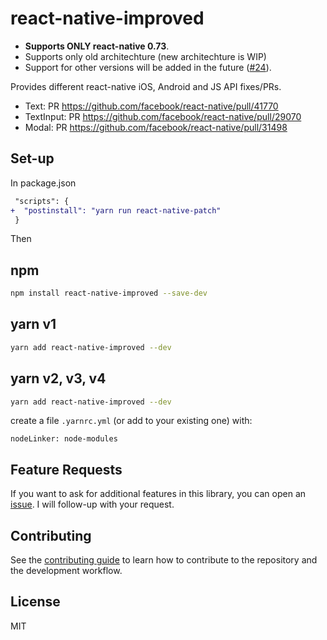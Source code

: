 # react-native-improved


- **Supports ONLY react-native 0.73**.
- Supports only old architechture (new architechture is WIP)
- Support for other versions will be added in the future ([#24](https://github.com/fabOnReact/react-native-improved/issues/24)).

Provides different react-native iOS, Android and JS API fixes/PRs.

- Text: PR https://github.com/facebook/react-native/pull/41770
- TextInput: PR https://github.com/facebook/react-native/pull/29070
- Modal: PR https://github.com/facebook/react-native/pull/31498

## Set-up

In package.json

```diff
 "scripts": {
+  "postinstall": "yarn run react-native-patch"
 }
```

Then

## npm

```sh
npm install react-native-improved --save-dev
```

## yarn v1

```sh
yarn add react-native-improved --dev
```

## yarn v2, v3, v4

```sh
yarn add react-native-improved --dev
```

create a file `.yarnrc.yml` (or add to your existing one) with:

```
nodeLinker: node-modules
```

## Feature Requests

If you want to ask for additional features in this library, you can open an [issue](https://github.com/fabriziobertoglio1987/react-native-improved/issues). I will follow-up with your request.

## Contributing

See the [contributing guide](CONTRIBUTING.md) to learn how to contribute to the repository and the development workflow.


## License

MIT
